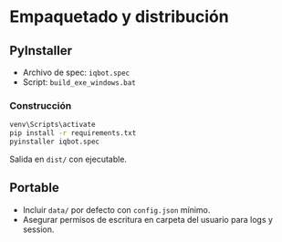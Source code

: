 # Empaquetado y distribución

## PyInstaller
- Archivo de spec: `iqbot.spec`
- Script: `build_exe_windows.bat`

### Construcción
```bat
venv\Scripts\activate
pip install -r requirements.txt
pyinstaller iqbot.spec
```
Salida en `dist/` con ejecutable.

## Portable
- Incluir `data/` por defecto con `config.json` mínimo.
- Asegurar permisos de escritura en carpeta del usuario para logs y session.
